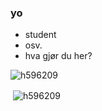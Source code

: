 ### yo

- student
- osv.
- hva gjør du her?

<p align="left"> <img src="https://komarev.com/ghpvc/?username=h596209&label=Profile%20views&color=0e75b6&style=flat" alt="h596209" /> </p>


<p>&nbsp;<img align="center" src="https://github-readme-stats.vercel.app/api?username=h596209&show_icons=true&locale=en" alt="h596209" /></p>

